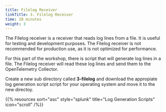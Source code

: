 ```yaml
---
title: Filelog Receiver
linkTitle: 3. Filelog Receiver
time: 10 minutes
weight: 3
---
```


The Filelog receiver is a receiver that reads log lines from a file. It is useful for testing and development purposes. The Filelog receiver is not recommended for production use, as it is not optimized for performance.

For this part of the workshop, there is script that will generate log lines in a file. The Filelog receiver will read these log lines and send them to the OpenTelemetry Collector.

Create a new sub directory called **3-filelog** and download the appropiate log generation script script for your operating system and move it to the new directoy.

{{% resources sort="asc" style="splunk" title="Log Generation Scripts" icon="scroll" /%}}
